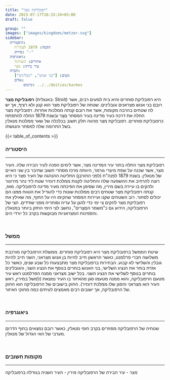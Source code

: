 ```yaml
---
title: "רפובליקת מצר"
date: 2023-07-17T18:33:24+03:00
draft: false

group: ""
images: ["images/kingdoms/metzer.svg"]
sidebar:
  היסטוריה:
    הקמה: 1879 לפנה"ח
    פירוק: "-"
  גיאוגרפיה:
    איזורים: השורגוד
    עיר בירה: מצר
  חברה:
    גזעים: ["בני אנוש", "גובלינים"]
    אלים:
        קרמוס: ../../deities/karmos
---
```

**רפובליקת מֶצֵר** (באנגלית: Stroit) היא רפובליקת סוחרים והיא בית לגזעים רבים, אשר רובם בני אנוש מצראנים וגובלינים. שטחה של רפובליקת מצר הוא קטן ולא רציף, אך יש לה שטחים בהרבה מקומות, אשר את רובם קנתה ממלכות אחרות. רפובליקת מצר החלה את דרכה כעיר מדינה בעיר המסחר מֶצֵר ובשנת 1879 החלה להתפתח כרפובליקת סוחרים. רפובליקת מצר מהווה חלק חשוב בכלכלה של שאר ממלכות מנאלין בשל התרומה שלה למסחר והנגשתו. 

{{< table_of_contents >}}

### היסטוריה

---
רפובליקת מצר החלה בתור עיר המדינה מצר, אשר לימים הפכה לעיר הבירה שלה. העיר מצר, אשר שכנה על שפת מיצרי גורמר, היוותה מרכז מסחרי חשוב שחיבר בין שני האיים של מנאלין. בשנת 1879 לפנה"ח (לפני החורבן) החליטה ההנהגה של העיר מצר כי היא רוצה להרחיב את ההשפעה שלה והחליטה לקנות ממלכת דונזיר שטח ליד נהר מירונור ולהקים בו עיירה בשם מירין, מה שסימן את הפיכתה מעיר מדינה לרפובליקה. מאז, קנתה רפובליקת מצר שטחים רבים ממלכות שונות כדי להגדיל את הטווח ממנו הם יכולים לסחור. רוב השטחים שקנו ועיירות המסחר שהקימו היו על החוף, מה שאילץ את רפובליקת מצר להקים צי ימי כדי להגן על עריה וסוחריה מפני שודדים. הצי של הרפובליקה, הידוע גם כ"משמר המֶצַרים", נחשב לצי הימי החזק ביותר במנאלין והספינות המצראניות מבוקשות בקרב כל יורדי הים. 

&nbsp;

### ממשל
---
שיטת הממשל ברפובליקת מצר היא רפובליקת סוחרים. ממשלת הרפובליקה מורכבת משלושה חברי פרלמנט, כאשר הראשון חייב להיות בן אנוש מצראני, השני חייב להיות גובלין והשלישי לא קבוע. הבחירות ברפובליקת מצר מתבצעות כל שבע שנים, כאשר כל אזרח בוחר את הנציג השלישי, בני האנוש בוחרים בנוסף את הנציג השני, והגובלינים בוחרים בנוסף לשלישי את הנציג השני. בכל ישוב מצראני ממנה הפרלמנט ראש עיר מטעם הרפובליקה, והוא ממנה מטעמו סגן מהאיזור בו העיר נמצאת (למשל במירין, ראש העיר הוא מצראני והסגן שלו ממלכת דונזיר). החוק בישובים של הרפובליקה הוא החוק של הרפובליקה, אך ישובים רבים מאמצים לעיתים כמה מחוקי האיזור. 

&nbsp;

### גיאוגרפיה
---
שטחיה של הרפובליקה מפוזרים בקרב חופי מנאלין, כאשר רובם נמצאים בחוף הדרום מערבי של האי הגדול של מנאלין. 

&nbsp;

### מקומות חשובים
---
_מצר_ - עיר הבירה של הרפובליקה
_מירין_ - העיר השניה בגודלה ברפובליקה